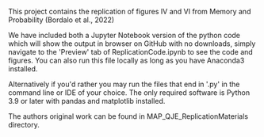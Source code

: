 This project contains the replication of figures IV and VI from Memory and Probability (Bordalo et al., 2022)

We have included both a Jupyter Notebook version of the python code which 
will show the output in browser on GitHub with no downloads, simply navigate to the 
'Preview' tab of ReplicationCode.ipynb to see the code and figures.
You can also run this file locally as long as you have Anaconda3 installed.

Alternatively if you'd rather you may run the files that end in '.py' in the command line or 
IDE of your choice. The only required software is Python 3.9 or later with pandas and matplotlib 
installed.

The authors original work can be found in MAP_QJE_ReplicationMaterials directory.

